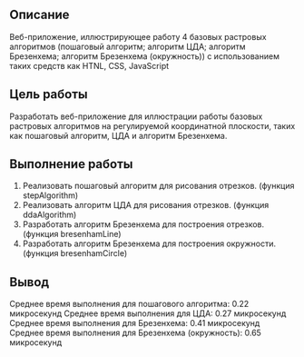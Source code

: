 ## Описание
Веб-приложение, иллюстрирующее работу 4 базовых растровых алгоритмов (пошаговый алгоритм; алгоритм ЦДА; алгоритм Брезенхема; алгоритм Брезенхема (окружность)) с использованием таких средств как HTNL, CSS, JavaScript
## Цель работы
Разработать веб-приложение для иллюстрации работы базовых растровых алгоритмов на регулируемой координатной плоскости, таких как пошаговый алгоритм, ЦДА и алгоритм Брезенхема.
## Выполнение работы
1.	Реализовать пошаговый алгоритм для рисования отрезков.
    (функция stepAlgorithm)
2.	Реализовать алгоритм ЦДА для рисования отрезков.
    (функция ddaAlgorithm) 
3.	Разработать алгоритм Брезенхема для построения отрезков.
    (функция bresenhamLine)
4.	Разработать алгоритм Брезенхема для построения окружности.
    (функция bresenhamCircle)
## Вывод
Среднее время выполнения для пошагового алгоритма: 0.22 микросекунд 
Среднее время выполнения для ЦДА: 0.27 микросекунд 
Среднее время выполнения для Брезенхема: 0.41 микросекунд 
Среднее время выполнения для Брезенхема (окружность): 0.65 микросекунд

